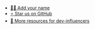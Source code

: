 * [🙋‍♂️ Add your name ](https://github.com/zevireinitz/influencer.dev/issues/new?assignees=&labels=profile&projects=&template=profile.yml&title=Add+my+name+to+the+list+-+%3Cyour+name%3E)
* [ ⭐ Star us on GitHub ](https://github.com/zevireinitz/influencer.dev)
* [ 📖 More resources for dev-influencers](https://devscandomarketing.substack.com/)
